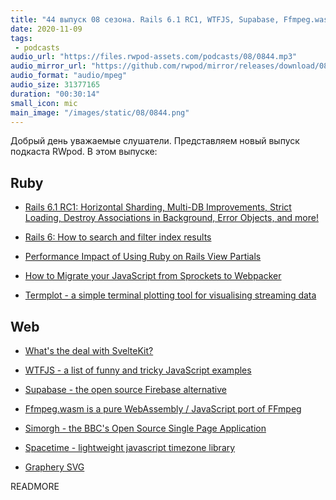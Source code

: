 ```yaml
---
title: "44 выпуск 08 сезона. Rails 6.1 RC1, WTFJS, Supabase, Ffmpeg.wasm, Termplot, Spacetime, Graphery SVG и прочее"
date: 2020-11-09
tags:
 - podcasts
audio_url: "https://files.rwpod-assets.com/podcasts/08/0844.mp3"
audio_mirror_url: "https://github.com/rwpod/mirror/releases/download/08.44/0844.mp3"
audio_format: "audio/mpeg"
audio_size: 31377165
duration: "00:30:14"
small_icon: mic
main_image: "/images/static/08/0844.png"
---
```


Добрый день уважаемые слушатели. Представляем новый выпуск подкаста RWpod. В этом выпуске:

## Ruby

 - [Rails 6.1 RC1: Horizontal Sharding, Multi-DB Improvements, Strict Loading, Destroy Associations in Background, Error Objects, and more!](https://weblog.rubyonrails.org/2020/11/2/Rails-6-1-rc1-release/)
 - [Rails 6: How to search and filter index results](https://medium.com/@woodpecker21/rails-6-how-to-search-and-filter-index-results-2b7d4b348393)
 - [Performance Impact of Using Ruby on Rails View Partials](https://scoutapm.com/blog/performance-impact-of-using-ruby-on-rails-view-partials)


 - [How to Migrate your JavaScript from Sprockets to Webpacker](https://www.fastruby.io/blog/rails/webpack/from-sprockets-to-webpacker.html)
 - [Termplot - a simple terminal plotting tool for visualising streaming data](https://github.com/Martin-Nyaga/termplot)

## Web

 - [What's the deal with SvelteKit?](https://svelte.dev/blog/whats-the-deal-with-sveltekit)
 - [WTFJS - a list of funny and tricky JavaScript examples](https://github.com/denysdovhan/wtfjs#readme)


 - [Supabase - the open source Firebase alternative](https://supabase.io/)
 - [Ffmpeg.wasm is a pure WebAssembly / JavaScript port of FFmpeg](https://ffmpegwasm.github.io/)
 - [Simorgh - the BBC's Open Source Single Page Application](https://github.com/bbc/simorgh)
 - [Spacetime - lightweight javascript timezone library](https://github.com/spencermountain/spacetime)
 - [Graphery SVG](https://www.graphery.org/svg/)


READMORE

